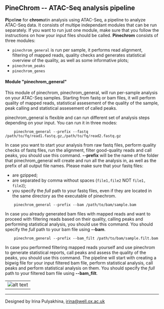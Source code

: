 PineChrom -- ATAC-Seq analysis pipeline
--------------------------------------

**Pi**peli**ne** for **chrom**atin analysis using ATAC-Seq, a pipeline to
analyze ATAC-Seq data. It consists of multipe independant modules that can be
run separately. If you want to run just one module, make sure that you follow
the instructions on how your input files should be called. **Pinechrom**
consists of three modules:

- `pinechrom_general` is run per sample, it performs read alignment, filtering
    of mapped reads, quality checks and generates statistical overview of the
    quality, as well as some informative plots;
- `pinechrom_peaks`
- `pinechrom_genes`


#### Module "pinechrom_general"

This module of pinechrom, pinechrom_general, will run per-sample analysis on
your ATAC-Seq samples. Starting from fastq or bam files, it will perform
quality of mapped reads, statistical assesement of the quality of the sample,
peak calling and statistical assesement of called peaks.

pinechrom_general is flexible and can run different set of analysis steps
depending on your input. You can run it in three modes:
```
    pinechrom_general --prefix --fastq /path/to/fq/read1.fastq.gz,/path/to/fq/read2.fastq.gz
```
In case you want to start your analysis from raw fastq files, perform quality
checks of fastq files, run the alignment, filter good-quality reads and call
peaks, you should use this command. **--prefix** will be the name of the folder
that pinechrom_general will create and run all the analysis in, as well as the
prefix of all output file names. Please make sure that your fastq files:
  - are gzipped;
  - are separated by comma without spaces (`file1,file2` NOT `file1, file2`);
  - you specify the *full* path to your fastq files, even if they are located
    in the same directory as the executable of pinechrom.
```
    pinechrom_general --prefix --bam /path/to/bam/sample.bam
```
In case you already generated bam files with mapped reads and want to proceed
with filtering reads based on their quality, calling peaks and performing
statistical analysis, you should use this command. You should specify the *full*
path to your bam file using **--bam**.
```
    pinechrom_general --prefix --bam_filt /path/to/bam/sample.filt.bam
```
In case you performed filtering mapped reads yourself and use pinechrom to
generate statistical reports, call peaks and assess the quality of the peaks,
you should use this command. The pipeline will start with creating a bigwig
file for your input filtered bam file, perform statistical analysis, call peaks
and perform statistical analysis on them. You should specify the *full* path to
your filtered bam file using **--bam_filt**.

|     |
| --- |
| ![alt text](https://github.com/jknightlab/ATACseq_pipeline/blob/master/Core_manuscript/Pinechrom/pinechrom_general_schema.png) |

----------------------------------
Designed by Irina Pulyakhina, irina@well.ox.ac.uk


